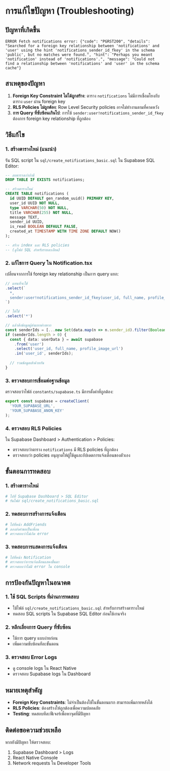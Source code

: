 # การแก้ไขปัญหา (Troubleshooting)

## ปัญหาที่เกิดขึ้น
```
ERROR Fetch notifications error: {"code": "PGRST200", "details": "Searched for a foreign key relationship between 'notifications' and 'user' using the hint 'notifications_sender_id_fkey' in the schema 'public', but no matches were found.", "hint": "Perhaps you meant 'notification' instead of 'notifications'.", "message": "Could not find a relationship between 'notifications' and 'user' in the schema cache"}
```

## สาเหตุของปัญหา
1. **Foreign Key Constraint ไม่ได้ถูกสร้าง**: ตาราง `notifications` ไม่มีการเชื่อมโยงกับตาราง `user` ผ่าน foreign key
2. **RLS Policies ไม่ถูกต้อง**: Row Level Security policies อาจไม่ทำงานตามที่คาดหวัง
3. **การ Query ที่ซับซ้อนเกินไป**: การใช้ `sender:user!notifications_sender_id_fkey` ต้องการ foreign key relationship ที่ถูกต้อง

## วิธีแก้ไข

### 1. สร้างตารางใหม่ (แนะนำ)
รัน SQL script ใน `sql/create_notifications_basic.sql` ใน Supabase SQL Editor:

```sql
-- ลบตารางเก่าถ้ามี
DROP TABLE IF EXISTS notifications;

-- สร้างตารางใหม่
CREATE TABLE notifications (
  id UUID DEFAULT gen_random_uuid() PRIMARY KEY,
  user_id UUID NOT NULL,
  type VARCHAR(50) NOT NULL,
  title VARCHAR(255) NOT NULL,
  message TEXT,
  sender_id UUID,
  is_read BOOLEAN DEFAULT FALSE,
  created_at TIMESTAMP WITH TIME ZONE DEFAULT NOW()
);

-- สร้าง index และ RLS policies
-- (ดูไฟล์ SQL สำหรับรายละเอียด)
```

### 2. แก้ไขการ Query ใน Notification.tsx
เปลี่ยนจากการใช้ foreign key relationship เป็นการ query แยก:

```typescript
// แทนที่จะใช้
.select(`
  *,
  sender:user!notifications_sender_id_fkey(user_id, full_name, profile_image_url)
`)

// ให้ใช้
.select('*')

// แล้วดึงข้อมูลผู้ส่งแยกต่างหาก
const senderIds = [...new Set(data.map(n => n.sender_id).filter(Boolean))];
if (senderIds.length > 0) {
  const { data: userData } = await supabase
    .from('user')
    .select('user_id, full_name, profile_image_url')
    .in('user_id', senderIds);
  
  // รวมข้อมูลเข้าด้วยกัน
}
```

### 3. ตรวจสอบการเชื่อมต่อฐานข้อมูล
ตรวจสอบว่าไฟล์ `constants/supabase.ts` มีการตั้งค่าที่ถูกต้อง:

```typescript
export const supabase = createClient(
  'YOUR_SUPABASE_URL',
  'YOUR_SUPABASE_ANON_KEY'
);
```

### 4. ตรวจสอบ RLS Policies
ใน Supabase Dashboard > Authentication > Policies:
- ตรวจสอบว่าตาราง `notifications` มี RLS policies ที่ถูกต้อง
- ตรวจสอบว่า policies อนุญาตให้ผู้ใช้ดูและอัปเดตการแจ้งเตือนของตัวเอง

## ขั้นตอนการทดสอบ

### 1. สร้างตารางใหม่
```bash
# ไปที่ Supabase Dashboard > SQL Editor
# รันไฟล์ sql/create_notifications_basic.sql
```

### 2. ทดสอบการสร้างการแจ้งเตือน
```bash
# ไปที่หน้า AddFriends
# ลองส่งคำขอเป็นเพื่อน
# ตรวจสอบว่าไม่เกิด error
```

### 3. ทดสอบการแสดงการแจ้งเตือน
```bash
# ไปที่หน้า Notification
# ตรวจสอบว่าการแจ้งเตือนแสดงขึ้นมา
# ตรวจสอบว่าไม่มี error ใน console
```

## การป้องกันปัญหาในอนาคต

### 1. ใช้ SQL Scripts ที่ผ่านการทดสอบ
- ใช้ไฟล์ `sql/create_notifications_basic.sql` สำหรับการสร้างตารางใหม่
- ทดสอบ SQL scripts ใน Supabase SQL Editor ก่อนใช้งานจริง

### 2. หลีกเลี่ยงการ Query ที่ซับซ้อน
- ใช้การ query แบบง่ายก่อน
- เพิ่มความซับซ้อนทีละขั้นตอน

### 3. ตรวจสอบ Error Logs
- ดู console logs ใน React Native
- ตรวจสอบ Supabase logs ใน Dashboard

## หมายเหตุสำคัญ
- **Foreign Key Constraints**: ไม่จำเป็นต้องใช้ในขั้นตอนแรก สามารถเพิ่มภายหลังได้
- **RLS Policies**: ต้องสร้างให้ถูกต้องเพื่อความปลอดภัย
- **Testing**: ทดสอบทีละฟีเจอร์เพื่อหาจุดที่มีปัญหา

## ติดต่อขอความช่วยเหลือ
หากยังมีปัญหา ให้ตรวจสอบ:
1. Supabase Dashboard > Logs
2. React Native Console
3. Network requests ใน Developer Tools
